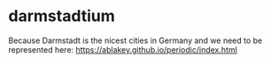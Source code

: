 # darmstadtium
Because Darmstadt is the nicest cities in Germany and we need to be represented here: https://ablakey.github.io/periodic/index.html
